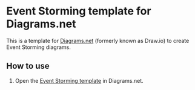 # Event Storming template for Diagrams.net

This is a template for [Diagrams.net](https://app.diagrams.net/) (formerly known as Draw.io) to create Event Storming diagrams.

## How to use

1. Open the [Event Storming template](https://app.diagrams.net/?splash=0&clibs=Uhttps%3A%2F%2Fraw.githubusercontent.com%2Fjosenaldo%2Fevent-storming-template%2Fmain%2FEvent%2520Storming.xml) in Diagrams.net.
